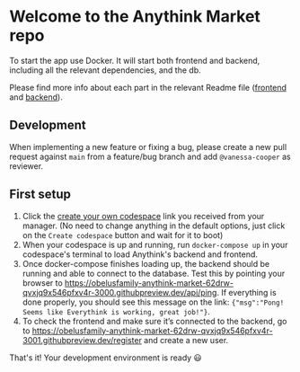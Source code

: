 # Welcome to the Anythink Market repo

To start the app use Docker. It will start both frontend and backend, including all the relevant dependencies, and the db.

Please find more info about each part in the relevant Readme file ([frontend](frontend/readme.md) and [backend](backend/README.md)).

## Development

When implementing a new feature or fixing a bug, please create a new pull request against `main` from a feature/bug branch and add `@vanessa-cooper` as reviewer.

## First setup

1. Click the [create your own codespace](https://github.com/codespaces/new?hide_repo_select=true&ref=main&repo=543767000) link you received from your manager. (No need to change anything in the default options, just click on the `Create codespace` button and wait for it to boot)
2. When your codespace is up and running, run `docker-compose up` in your codespace's terminal to load Anythink's backend and frontend.
3. Once docker-compose finishes loading up, the backend should be running and able to connect to the database. Test this by pointing your browser to https://obelusfamily-anythink-market-62drw-qvxjq9x546pfxv4r-3000.githubpreview.dev/api/ping. If everything is done properly, you should see this message on the link: `{"msg":"Pong! Seems like Everythink is working, great job!"}`.
4. To check the frontend and make sure it’s connected to the backend, go to https://obelusfamily-anythink-market-62drw-qvxjq9x546pfxv4r-3001.githubpreview.dev/register and create a new user.

That's it! Your development environment is ready :smiley:

